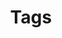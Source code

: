 ---
title: Tags
description: Tags and list of pages
template: tags.html
disqus: "danielcristho-github-io"
hide:
    - navigation
    - toc
---